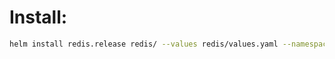 # Install:
```bash
helm install redis.release redis/ --values redis/values.yaml --namespace apps
```